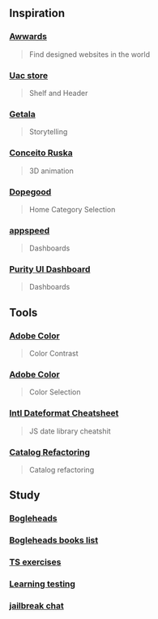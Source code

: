 ## Inspiration

### <a href="https://www.awwwards.com/">Awwards</a>
> Find designed websites in the world
### <a href="https://ubac-store.com/">Uac store</a>
> Shelf and Header
### <a href="https://www.gettala.com/">Getala</a>
> Storytelling
### <a href="https://conceito.ruska.com.br/">Conceito Ruska</a>
> 3D animation
### <a href="https://dopegood.com/shop/furniture/chair">Dopegood</a>
> Home Category Selection

### <a href="https://appseed.us/ui-kit/">appspeed</a>
> Dashboards

### <a href="https://node-js-react-purity-dashboard.appseed-srv1.com/#/rtl/rtl-support-page">Purity UI Dashboard</a>
> Dashboards
## Tools
### <a href="https://color.adobe.com/create/color-contrast-analyzer">Adobe Color</a>
> Color Contrast
### <a href="https://color.adobe.com/create/color-wheel">Adobe Color</a>
> Color Selection
### <a href="https://devhints.io/wip/intl-datetime">Intl Dateformat Cheatsheet</a>
> JS date library cheatshit
### <a href="https://refactoring.com/catalog/">Catalog Refactoring</a>
> Catalog refactoring

## Study

### <a href="https://www.bogleheads.org/wiki/Getting_started_for_non-US_investors">Bogleheads</a>

### <a href="https://www.bogleheads.org/wiki/Book_recommendations_and_reviews">Bogleheads books list</a>

### <a href="https://typescript-exercises.github.io/#exercise=1&file=%2Findex.ts">TS exercises</a>

### <a href="https://testing-library.com/docs/learning/">Learning testing</a>

### <a href="https://www.jailbreakchat.com/">jailbreak chat</a>

